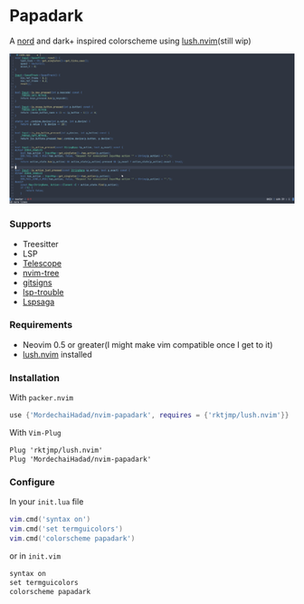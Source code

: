 Papadark
===
A [nord](https://www.nordtheme.com/) and dark+ inspired colorscheme using [lush.nvim](https://github.com/rktjmp/lush.nvim)(still wip)

![Colors Showcase](./assets/code.png)

### Supports
- Treesitter
- LSP
- [Telescope](https://github.com/nvim-telescope/telescope.nvim/)
- [nvim-tree](https://github.com/kyazdani42/nvim-tree.lua)
- [gitsigns](https://github.com/lewis6991/gitsigns.nvim)
- [lsp-trouble](https://github.com/folke/lsp-trouble.nvim)
- [Lspsaga](https://github.com/glepnir/lspsaga.nvim)

### Requirements
- Neovim 0.5 or greater(I might make vim compatible once I get to it)
- [lush.nvim](https://github.com/rktjmp/lush.nvim) installed

### Installation
With `packer.nvim`
```lua
use {'MordechaiHadad/nvim-papadark', requires = {'rktjmp/lush.nvim'}}
```

With `Vim-Plug`
```vim
Plug 'rktjmp/lush.nvim'
Plug 'MordechaiHadad/nvim-papadark'
```

### Configure
In your `init.lua` file

```lua
vim.cmd('syntax on')
vim.cmd('set termguicolors')
vim.cmd('colorscheme papadark')
```

or in `init.vim`
```vim
syntax on
set termguicolors
colorscheme papadark
```

